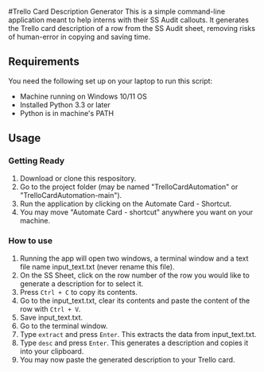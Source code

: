 #Trello Card Description Generator
This is a simple command-line application meant to help interns with their SS Audit callouts. It generates the Trello card description of a row from the SS Audit sheet, removing risks of human-error in copying and saving time.

## Requirements
You need the following set up on your laptop to run this script:
* Machine running on Windows 10/11 OS
* Installed Python 3.3 or later
* Python is in machine's PATH

## Usage
### Getting Ready
1. Download or clone this respository.
3. Go to the project folder (may be named "TrelloCardAutomation" or "TrelloCardAutomation-main").
4. Run the application by clicking on the Automate Card - Shortcut.
5. You may move "Automate Card - shortcut" anywhere you want on your machine. 

### How to use
1. Running the app will open two windows, a terminal window and a text file name input_text.txt (never rename this file).
2. On the SS Sheet, click on the row number of the row you would like to generate a description for to select it.
3. Press `Ctrl + C` to copy its contents.
4. Go to the input_text.txt, clear its contents and paste the content of the row with `Ctrl + V`.
5. Save input_text.txt.
6. Go to the terminal window.
7. Type `extract` and press `Enter`. This extracts the data from input_text.txt.
8. Type `desc` and press `Enter`. This generates a description and copies it into your clipboard.
9. You may now paste the generated description to your Trello card.
